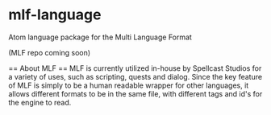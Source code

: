 # mlf-language
Atom language package for the Multi Language Format

(MLF repo coming soon)

== About MLF ==
MLF is currently utilized in-house by Spellcast Studios for a variety of uses, such as scripting, quests and dialog. Since the key feature of MLF is simply to be a human readable wrapper for other languages, it allows different formats to be in the same file, with different tags and id's for the engine to read.

